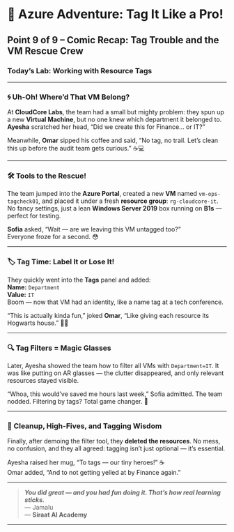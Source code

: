 # 🎉 Azure Adventure: Tag It Like a Pro!

## Point 9 of 9 – Comic Recap: Tag Trouble and the VM Rescue Crew

### Today’s Lab: Working with Resource Tags

---

### 🌀 Uh-Oh! Where’d That VM Belong?

At **CloudCore Labs**, the team had a small but mighty problem: they spun up a new **Virtual Machine**, but no one knew which department it belonged to. **Ayesha** scratched her head, “Did we create this for Finance… or IT?”

Meanwhile, **Omar** sipped his coffee and said, “No tag, no trail. Let’s clean this up before the audit team gets curious.” ☕💻

---

### 🛠️ Tools to the Rescue!

The team jumped into the **Azure Portal**, created a new **VM** named `vm-ops-tagcheck01`, and placed it under a fresh **resource group**: `rg-cloudcore-it`. No fancy settings, just a lean **Windows Server 2019** box running on **B1s** — perfect for testing.

**Sofia** asked, “Wait — are we leaving this VM untagged too?”  
Everyone froze for a second. 😳

---

### 🏷️ Tag Time: Label It or Lose It!

They quickly went into the **Tags** panel and added:  
**Name:** `Department`  
**Value:** `IT`  
Boom — now that VM had an identity, like a name tag at a tech conference.

“This is actually kinda fun,” joked **Omar**, “Like giving each resource its Hogwarts house.” 🧙‍♂️

---

### 🔍 Tag Filters = Magic Glasses

Later, Ayesha showed the team how to filter all VMs with `Department=IT`. It was like putting on AR glasses — the clutter disappeared, and only relevant resources stayed visible.

“Whoa, this would’ve saved me hours last week,” Sofia admitted. The team nodded. Filtering by tags? Total game changer. 🎯

---

### 🧹 Cleanup, High-Fives, and Tagging Wisdom

Finally, after demoing the filter tool, they **deleted the resources**. No mess, no confusion, and they all agreed: tagging isn’t just optional — it’s essential.

Ayesha raised her mug, “To tags — our tiny heroes!” ☕  
Omar added, “And to not getting yelled at by Finance again.”

---

> _**You did great — and you had fun doing it. That’s how real learning sticks.**_  
> — Jamalu  
> — **Siraat AI Academy**

---
